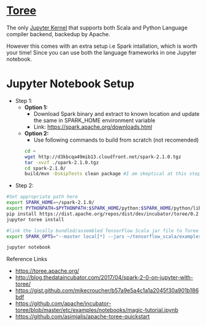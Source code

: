 # [Toree](https://toree.apache.org/) 
The only [Jupyter Kernel](https://github.com/jupyter/jupyter/wiki/Jupyter-kernels) that supports both Scala and Python Language compiler backend, backedup by Apache.

However this comes with an extra setup i.e Spark intallation, 
which is worth your time!
Since you can use both the language frameworks in one Jupyter notebook.

 
# Jupyter Notebook Setup

- Step 1:
    - **Option 1:**
      - Download Spark binary and extract to known location and 
      update the same in SPARK_HOME environment variable
      - Link: https://spark.apache.org/downloads.html 
    - **Option 2:** 
       - Use following commands to build from scratch (not recomended)
        ```bash
        cd ~
        wget http://d3kbcqa49mib13.cloudfront.net/spark-2.1.0.tgz
        tar -xvzf ./spark-2.1.0.tgz
        cd spark-2.1.0/
        build/mvn -DskipTests clean package #I am skeptical at this step :)
        ```
- Step 2:
```bash
#Set appropriate path here
export SPARK_HOME=~/spark-2.1.0/
export PYTHONPATH=$PYTHONPATH:$SPARK_HOME/python:$SPARK_HOME/python/lib
pip install https://dist.apache.org/repos/dist/dev/incubator/toree/0.2.0/snapshots/dev1/toree-pip/toree-0.2.0.dev1.tar.gz
jupyter toree install

#link the locally bundled/assembled TensorFlow Scala jar file to Toree kernel
export SPARK_OPTS="--master local[*] --jars ~/tensorflow_scala/examples/examples-assembly-0.1.jar"

jupyter notebook 
```


Reference Links
- https://toree.apache.org/
- http://blog.thedataincubator.com/2017/04/spark-2-0-on-jupyter-with-toree/
- https://gist.github.com/mikecroucher/b57a9e5a4c1a1a2045f30a901b186bdf
- https://github.com/apache/incubator-toree/blob/master/etc/examples/notebooks/magic-tutorial.ipynb
- https://github.com/asimjalis/apache-toree-quickstart


